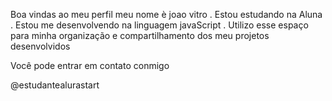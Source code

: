 Boa vindas ao meu perfil
meu nome è joao vitro
. Estou estudando na Aluna
. Estou  me desenvolvendo na linguagem javaScript
. Utilizo esse espaço para minha organização e compartilhamento dos meu projetos desenvolvidos

Você pode entrar em contato conmigo

@estudantealurastart
